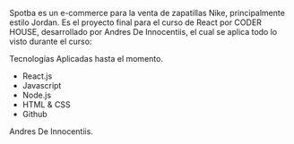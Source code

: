 Spotba es un e-commerce para la venta de zapatillas Nike, principalmente estilo Jordan. Es el proyecto final para el curso de React por CODER HOUSE, desarrollado por Andres De Innocentiis, el cual se aplica todo lo visto durante el curso:
  
Tecnologías Aplicadas hasta el momento.

- React.js
- Javascript
- Node.js
- HTML & CSS
- Github


Andres De Innocentiis.
